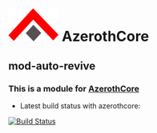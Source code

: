 # ![logo](https://raw.githubusercontent.com/azerothcore/azerothcore.github.io/master/images/logo-github.png) AzerothCore

## mod-auto-revive

### This is a module for [AzerothCore](http://www.azerothcore.org)

- Latest build status with azerothcore:

[![Build Status](https://github.com/azerothcore/mod-auto-revive/workflows/core-build/badge.svg?branch=master&event=push)](https://github.com/azerothcore/mod-auto-revive)
